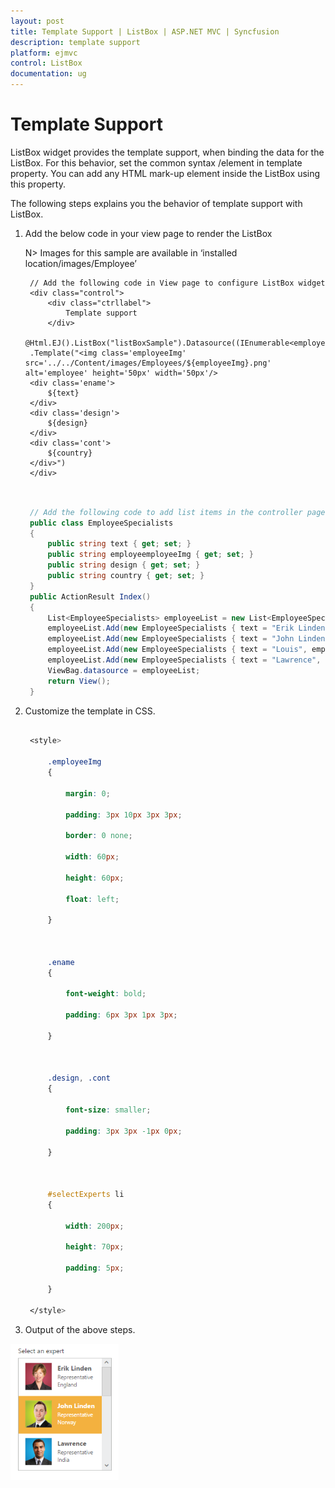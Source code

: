 ```yaml
---
layout: post
title: Template Support | ListBox | ASP.NET MVC | Syncfusion
description: template support
platform: ejmvc
control: ListBox
documentation: ug
---
```


# Template Support

ListBox widget provides the template support, when binding the data for the ListBox. For this behavior, set the common syntax /element in template property. You can add any HTML mark-up element inside the ListBox using this property.

The following steps explains you the behavior of template support with ListBox.

1. Add the below code in your view page to render the ListBox

   N> Images for this sample are available in ‘installed location/images/Employee’



   ~~~ cshtml
	// Add the following code in View page to configure ListBox widget
	<div class="control">
		<div class="ctrllabel">
			Template support 
		</div>  
	@Html.EJ().ListBox("listBoxSample").Datasource((IEnumerable<employeespecialists>)ViewBag.datasource).Height("238")
	.Template("<img class='employeeImg' src='../../Content/images/Employees/${employeeImg}.png' alt='employee' height='50px' width='50px'/>
	<div class='ename'> 
		${text} 
	</div>
	<div class='design'>
		${design} 
	</div>
	<div class='cont'>
		${country} 
	</div>")
	</div>
	
   ~~~
   
   
   ~~~ csharp
   
	// Add the following code to add list items in the controller page 
	public class EmployeeSpecialists 
	{           
		public string text { get; set; }   
		public string employeemployeeImg { get; set; }   
		public string design { get; set; } 
		public string country { get; set; }  
	} 
	public ActionResult Index() 
	{
		List<EmployeeSpecialists> employeeList = new List<EmployeeSpecialists>();
		employeeList.Add(new EmployeeSpecialists { text = "Erik Linden", employeeImg = "3", design = "Representative", country = "England" }); 
		employeeList.Add(new EmployeeSpecialists { text = "John Linden", employeeImg = "6", design = "Representative", country = "Norway" }); 
		employeeList.Add(new EmployeeSpecialists { text = "Louis", employeeImg = "7", design = "Representative", country = "Australia" });  
		employeeList.Add(new EmployeeSpecialists { text = "Lawrence", employeeImg = "8", design = "Representative", country = "India" }); 
		ViewBag.datasource = employeeList;     
		return View();
	}

   ~~~
   


2. Customize the template in CSS. 


   ~~~ css

	<style>

		.employeeImg 
		{

			margin: 0;

			padding: 3px 10px 3px 3px;

			border: 0 none;

			width: 60px;

			height: 60px;

			float: left;

		}



		.ename 
		{

			font-weight: bold;

			padding: 6px 3px 1px 3px;

		}



		.design, .cont 
		{

			font-size: smaller;

			padding: 3px 3px -1px 0px;

		}



		#selectExperts li 
		{

			width: 200px;

			height: 70px;

			padding: 5px;

		}

	</style>

   ~~~
   



3. Output of the above steps.




![](Template-Support_images/Template-Support_img2.png)



